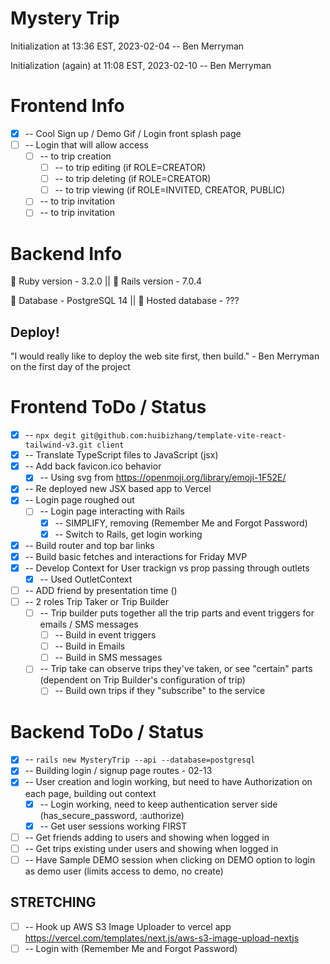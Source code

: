 # Mystery Trip

Initialization at 13:36 EST, 2023-02-04 -- Ben Merryman

Initialization (again) at 11:08 EST, 2023-02-10 -- Ben Merryman

# Frontend Info

- [x] -- Cool Sign up / Demo Gif / Login front splash page
- [ ] -- Login that will allow access
  - [ ] -- to trip creation
    - [ ] -- to trip editing (if ROLE=CREATOR)
    - [ ] -- to trip deleting (if ROLE=CREATOR)
    - [ ] -- to trip viewing (if ROLE=INVITED, CREATOR, PUBLIC)
  - [ ] -- to trip invitation
  - [ ] -- to trip invitation

# Backend Info

💎 Ruby version - 3.2.0 || 🚂 Rails version - 7.0.4

📂 Database - PostgreSQL 14 || 💫 Hosted database - ???

## Deploy!

"I would really like to deploy the web site first, then build." - Ben Merryman on the first day of the project
# Frontend ToDo / Status
- [x] -- `npx degit git@github.com:huibizhang/template-vite-react-tailwind-v3.git client`
- [x] -- Translate TypeScript files to JavaScript (jsx)
- [x] -- Add back favicon.ico behavior
  - [x] -- Using svg from https://openmoji.org/library/emoji-1F52E/
- [x] -- Re deployed new JSX based app to Vercel
- [x] -- Login page roughed out
  - [ ] -- Login page interacting with Rails
    - [x] -- SIMPLIFY, removing (Remember Me and Forgot Password)
    - [x] -- Switch to Rails, get login working
- [x] -- Build router and top bar links
- [x] -- Build basic fetches and interactions for Friday MVP
- [x] -- Develop Context for User trackign vs prop passing through outlets
  - [x] -- Used OutletContext
- [ ] -- ADD friend by presentation time ()
- [ ] -- 2 roles Trip Taker or Trip Builder
  - [ ] -- Trip builder puts together all the trip parts and event triggers for emails / SMS messages
    - [ ] -- Build in event triggers
    - [ ] -- Build in Emails
    - [ ] -- Build in SMS messages
  - [ ] -- Trip take can observe trips they've taken, or see "certain" parts (dependent on Trip Builder's configuration of trip)
    - [ ] -- Build own trips if they "subscribe" to the service

# Backend ToDo / Status

- [x] -- `rails new MysteryTrip --api --database=postgresql`
- [x] -- Building login / signup page routes - 02-13
- [x] -- User creation and login working, but need to  have Authorization on each page, building out context
  - [x] -- Login working, need to keep authentication server side (has_secure_password, :authorize)
  - [x] -- Get user sessions working FIRST
- [ ] -- Get friends adding to users and showing when logged in
- [ ] -- Get trips existing under users and showing when logged in
- [ ] -- Have Sample DEMO session when clicking on DEMO option to login as demo user (limits access to demo, no create)

## STRETCHING

- [ ] -- Hook up AWS S3 Image Uploader to vercel app https://vercel.com/templates/next.js/aws-s3-image-upload-nextjs
- [ ] -- Login with (Remember Me and Forgot Password)